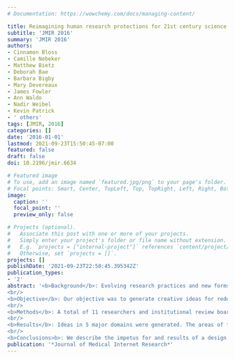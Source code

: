 ```yaml
---
# Documentation: https://wowchemy.com/docs/managing-content/

title: Reimagining human research protections for 21st century science
subtitle: 'JMIR 2016'
summary: 'JMIR 2016'
authors:
- Cinnamon Bloss
- Camille Nebeker
- Matthew Bietz
- Deborah Bae
- Barbara Bigby
- Mary Devereaux
- James Fowler
- Ann Waldo
- Nadir Weibel
- Kevin Patrick
- ' others'
tags: [JMIR, 2016]
categories: []
date: '2016-01-01'
lastmod: 2021-09-23T15:50:45-07:00
featured: false
draft: false
doi: 10.2196/jmir.6634

# Featured image
# To use, add an image named `featured.jpg/png` to your page's folder.
# Focal points: Smart, Center, TopLeft, Top, TopRight, Left, Right, BottomLeft, Bottom, BottomRight.
image:
  caption: ''
  focal_point: ''
  preview_only: false

# Projects (optional).
#   Associate this post with one or more of your projects.
#   Simply enter your project's folder or file name without extension.
#   E.g. `projects = ["internal-project"]` references `content/project/deep-learning/index.md`.
#   Otherwise, set `projects = []`.
projects: []
publishDate: '2021-09-23T22:50:45.395342Z'
publication_types:
- '2'
abstract: '<b>Background</b>: Evolving research practices and new forms of research enabled by technological advances require a redesigned research oversight system that respects and protects human research participants.
<br/>
<b>Objective</b>: Our objective was to generate creative ideas for redesigning our current human research oversight system.
<br/>
<b>Methods</b>: A total of 11 researchers and institutional review board (IRB) professionals participated in a January 2015 design thinking workshop to develop ideas for redesigning the IRB system.
<br/>
<b>Results</b>: Ideas in 5 major domains were generated. The areas of focus were (1) improving the consent form and process, (2) empowering researchers to protect their participants, (3) creating a system to learn from mistakes, (4) improving IRB efficiency, and (5) facilitating review of research that leverages technological advances.
<br/>
<b>Conclusions>b>: We describe the impetus for and results of a design thinking workshop to reimagine a human research protections system that is responsive to 21st century science.'
publication: '*Journal of Medical Internet Research*'
---
```

